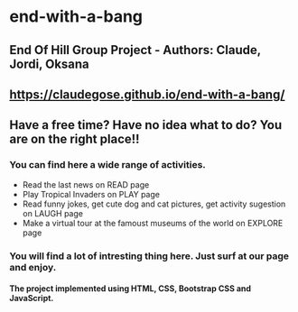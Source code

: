 # end-with-a-bang
## End Of Hill Group Project - Authors: Claude, Jordi, Oksana

## https://claudegose.github.io/end-with-a-bang/

## Have a free time? Have no idea what to do? You are on the right place!! 
### You can find here a wide range of activities. 
- Read the last news on READ page
- Play Tropical Invaders on PLAY page
- Read funny jokes, get cute dog and cat pictures, get activity sugestion on LAUGH page
- Make a virtual tour at the famoust museums of the world on EXPLORE page

### You will find a lot of intresting thing here. Just surf at our page and enjoy.


#### The project implemented using HTML, CSS, Bootstrap CSS and JavaScript.

